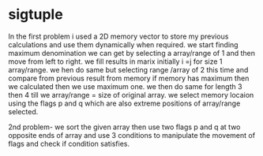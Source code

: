 # sigtuple
In the first problem i used a 2D memory vector to store my previous calculations and use them dynamically when required.
we start finding maximum denomination we can get by selecting a array/range of 1 and then move from left to right. we fill results in marix initially i =j for size 1 array/range. we hen do same but selecting range /array of 2 this time and compare from previous result from memory if memory has maximum then we calculated then we use maximum one. we then do same for length 3 then 4 till we array/range = size of original array. we select memory locaion using the flags p and q which are also extreme positions of array/range selected. 

2nd problem- we sort the given array then use two flags p and q at two opposite ends of array and use 3 conditions to manipulate the movement of flags and check if condition satisfies.
